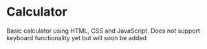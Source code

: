 # Calculator
Basic calculator using HTML, CSS and JavaScript. Does not support keyboard functionality yet but will soon be added
